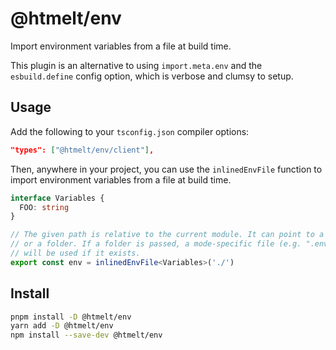 # @htmelt/env

Import environment variables from a file at build time.

This plugin is an alternative to using `import.meta.env` and the
`esbuild.define` config option, which is verbose and clumsy to setup.

## Usage

Add the following to your `tsconfig.json` compiler options:

```json
"types": ["@htmelt/env/client"],
```

Then, anywhere in your project, you can use the `inlinedEnvFile` function to
import environment variables from a file at build time.

```ts
interface Variables {
  FOO: string
}

// The given path is relative to the current module. It can point to a file
// or a folder. If a folder is passed, a mode-specific file (e.g. ".env.development")
// will be used if it exists.
export const env = inlinedEnvFile<Variables>('./')
```

## Install

```sh
pnpm install -D @htmelt/env
yarn add -D @htmelt/env
npm install --save-dev @htmelt/env
```
